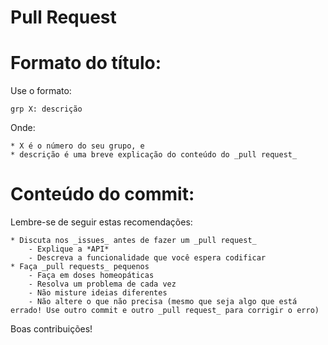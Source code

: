 # Pull Request

# Formato do título:

Use o formato:

    grp X: descrição

Onde:

    * X é o número do seu grupo, e
    * descrição é uma breve explicação do conteúdo do _pull request_

# Conteúdo do commit:

Lembre-se de seguir estas recomendações:

    * Discuta nos _issues_ antes de fazer um _pull request_
        - Explique a *API*
        - Descreva a funcionalidade que você espera codificar
    * Faça _pull requests_ pequenos
        - Faça em doses homeopáticas
        - Resolva um problema de cada vez
        - Não misture ideias diferentes
        - Não altere o que não precisa (mesmo que seja algo que está errado! Use outro commit e outro _pull request_ para corrigir o erro)

Boas contribuições!

